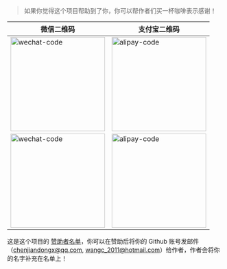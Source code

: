> 如果你觉得这个项目帮助到了你，你可以帮作者们买一杯咖啡表示感谢！

| 微信二维码 | 支付宝二维码 |
| -------- | ---------- |
| <img src="https://assets.pyecharts.org/images/wechat-code.png" width=220px alt="wechat-code"> | <img src="https://assets.pyecharts.org/images/alipay-code.png" width=220px alt="alipay-code"> |
| <img src="https://user-images.githubusercontent.com/4280312/35759160-ce2aa3c0-086f-11e8-8715-b8696da60341.png" width=220px alt="wechat-code"> | <img src="https://user-images.githubusercontent.com/4280312/35767977-23c484ae-08ed-11e8-8985-30ec7fa1f10c.png" width=220px alt="alipay-code"> |


这是这个项目的 [赞助者名单](zh-cn/donors)，你可以在赞助后将你的 Github 账号发邮件（chenjiandongx@qq.com, wangc_2011@hotmail.com）给作者，作者会将你的名字补充在名单上！
